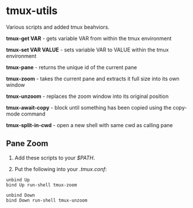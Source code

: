 tmux-utils
==========

Various scripts and added tmux beahviors.

**tmux-get VAR** - gets variable VAR from within the tmux environment

**tmux-set VAR VALUE** - sets variable VAR to VALUE within the tmux environment

**tmux-pane** - returns the unique id of the current pane

**tmux-zoom** - takes the current pane and extracts it full size into its own
window

**tmux-unzoom** - replaces the zoom window into its original position

**tmux-await-copy** - block until something has been copied using the copy-mode command

**tmux-split-in-cwd** - open a new shell with same cwd as calling pane


Pane Zoom
---------

1. Add these scripts to your *$PATH*.

2. Put the following into your *.tmux.conf*:

```
unbind Up
bind Up run-shell tmux-zoom

unbind Down
bind Down run-shell tmux-unzoom
```
